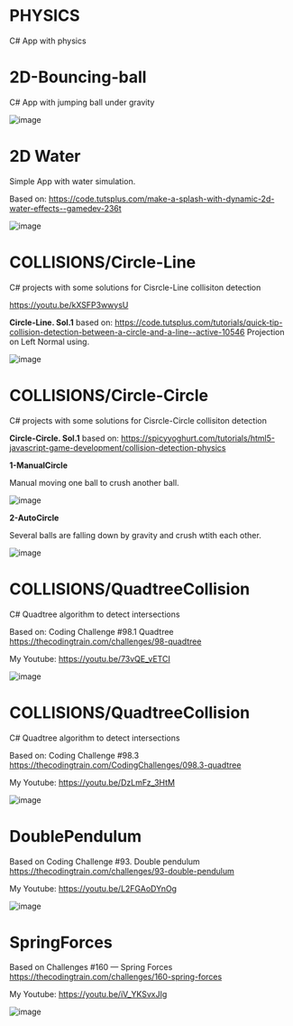 # PHYSICS
 C# App with physics

# 2D-Bouncing-ball

C# App with jumping ball under gravity

![image](https://github.com/tltrus/PHYSICS/assets/77125487/e7720ec9-025b-4007-9abd-36e72386f686)


# 2D Water

Simple App with water simulation.

Based on: https://code.tutsplus.com/make-a-splash-with-dynamic-2d-water-effects--gamedev-236t

![image](https://github.com/tltrus/PHYSICS/assets/77125487/5371473b-2ff6-4a7e-81a5-322dfd3b4481)

# COLLISIONS/Circle-Line

C# projects with some solutions for Cisrcle-Line collisiton detection

https://youtu.be/kXSFP3wwysU

**Circle-Line. Sol.1** based on: https://code.tutsplus.com/tutorials/quick-tip-collision-detection-between-a-circle-and-a-line--active-10546
Projection on Left Normal using.

![image](https://github.com/tltrus/PHYSICS/assets/77125487/5633ada6-b8f8-4073-bfdc-f69d00163b94)

# COLLISIONS/Circle-Circle

C# projects with some solutions for Cisrcle-Circle collisiton detection

**Circle-Circle. Sol.1** based on: https://spicyyoghurt.com/tutorials/html5-javascript-game-development/collision-detection-physics

**1-ManualCircle**

Manual moving one ball to crush another ball.

![image](https://github.com/tltrus/PHYSICS/assets/77125487/c86d8c16-c362-45e8-96e1-f29c991f3114)

**2-AutoCircle**

Several balls are falling down by gravity and crush wtith each other.

![image](https://github.com/tltrus/PHYSICS/assets/77125487/1fe975d6-0308-4249-b0bb-a37022b3e40c)


# COLLISIONS/QuadtreeCollision

C# Quadtree algorithm to detect intersections

Based on: Coding Challenge #98.1 Quadtree https://thecodingtrain.com/challenges/98-quadtree

My Youtube: https://youtu.be/73vQE_vETCI

![image](https://github.com/tltrus/PHYSICS/assets/77125487/dc780ad0-c5b3-4760-bd77-1612f27d1dd0)


# COLLISIONS/QuadtreeCollision

C# Quadtree algorithm to detect intersections

Based on: Coding Challenge #98.3 https://thecodingtrain.com/CodingChallenges/098.3-quadtree

My Youtube: https://youtu.be/DzLmFz_3HtM

![image](https://github.com/tltrus/PHYSICS/assets/77125487/68edee91-2a9c-445f-8aee-45ac021e772f)


# DoublePendulum

Based on Coding Challenge #93. Double pendulum https://thecodingtrain.com/challenges/93-double-pendulum

My Youtube: https://youtu.be/L2FGAoDYnOg

![image](https://github.com/tltrus/PHYSICS/assets/77125487/1f78d796-0cb5-420a-a2ee-ddf9c8ac059f)


# SpringForces

Based on Challenges #160 — Spring Forces https://thecodingtrain.com/challenges/160-spring-forces

My Youtube: https://youtu.be/iV_YKSvxJIg

![image](https://github.com/tltrus/PHYSICS/assets/77125487/573c252a-b618-49b4-9c6c-164b68ecfd97)
